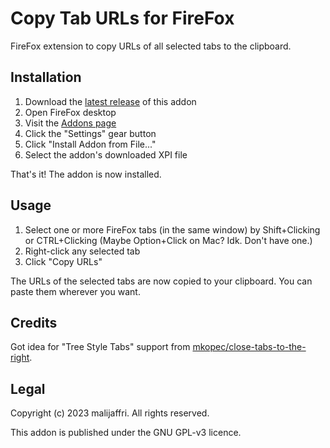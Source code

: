 # Copy Tab URLs for FireFox
FireFox extension to copy URLs of all selected tabs to the clipboard.

## Installation
1. Download the [latest release](https://github.com/malijaffri/copy-tab-urls/releases/latest) of this addon
2. Open FireFox desktop
3. Visit the [Addons page](about:addons)
4. Click the "Settings" gear button
5. Click "Install Addon from File..."
6. Select the addon's downloaded XPI file

That's it! The addon is now installed.

## Usage
1. Select one or more FireFox tabs (in the same window) by Shift+Clicking or CTRL+Clicking (Maybe Option+Click on Mac? Idk. Don't have one.)
2. Right-click any selected tab
3. Click "Copy URLs"

The URLs of the selected tabs are now copied to your clipboard. You can paste them wherever you want.

## Credits
Got idea for "Tree Style Tabs" support from [mkopec/close-tabs-to-the-right](https://github.com/mkopec/close-tabs-to-the-right).

## Legal
Copyright (c) 2023 malijaffri. All rights reserved.

This addon is published under the GNU GPL-v3 licence.
